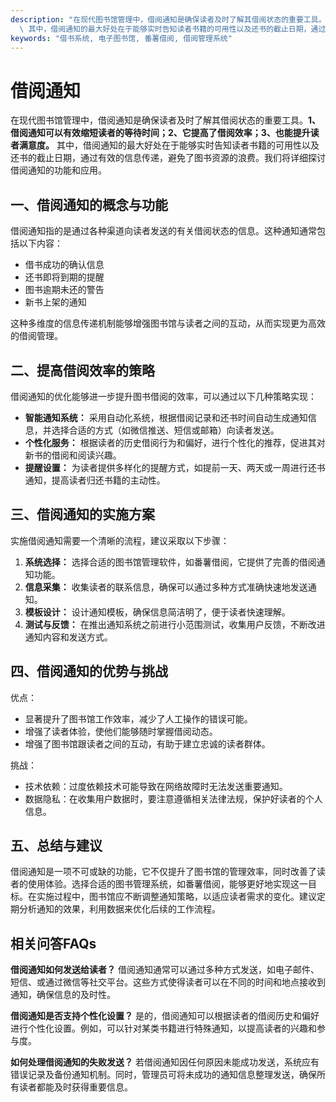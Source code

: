 ```yaml
---
description: "在现代图书馆管理中，借阅通知是确保读者及时了解其借阅状态的重要工具。**1、借阅通知可以有效缩短读者的等待时间；2、它提高了借阅效率；3、也能提升读者满意度。**\
  \ 其中，借阅通知的最大好处在于能够实时告知读者书籍的可用性以及还书的截止日期，通过有效的信息传递，避免了图书资源的浪费。我们将详细探讨借阅通知的功能和应用。"
keywords: "借书系统, 电子图书馆, 番薯借阅, 借阅管理系统"
---
```

# 借阅通知

在现代图书馆管理中，借阅通知是确保读者及时了解其借阅状态的重要工具。**1、借阅通知可以有效缩短读者的等待时间；2、它提高了借阅效率；3、也能提升读者满意度。** 其中，借阅通知的最大好处在于能够实时告知读者书籍的可用性以及还书的截止日期，通过有效的信息传递，避免了图书资源的浪费。我们将详细探讨借阅通知的功能和应用。

## **一、借阅通知的概念与功能**

借阅通知指的是通过各种渠道向读者发送的有关借阅状态的信息。这种通知通常包括以下内容：

- 借书成功的确认信息
- 还书即将到期的提醒
- 图书逾期未还的警告
- 新书上架的通知

这种多维度的信息传递机制能够增强图书馆与读者之间的互动，从而实现更为高效的借阅管理。

## **二、提高借阅效率的策略**

借阅通知的优化能够进一步提升图书借阅的效率，可以通过以下几种策略实现：

- **智能通知系统：** 采用自动化系统，根据借阅记录和还书时间自动生成通知信息，并选择合适的方式（如微信推送、短信或邮箱）向读者发送。
- **个性化服务：** 根据读者的历史借阅行为和偏好，进行个性化的推荐，促进其对新书的借阅和阅读兴趣。
- **提醒设置：** 为读者提供多样化的提醒方式，如提前一天、两天或一周进行还书通知，提高读者归还书籍的主动性。

## **三、借阅通知的实施方案**

实施借阅通知需要一个清晰的流程，建议采取以下步骤：

1. **系统选择：** 选择合适的图书馆管理软件，如番薯借阅，它提供了完善的借阅通知功能。
2. **信息采集：** 收集读者的联系信息，确保可以通过多种方式准确快速地发送通知。
3. **模板设计：** 设计通知模板，确保信息简洁明了，便于读者快速理解。
4. **测试与反馈：** 在推出通知系统之前进行小范围测试，收集用户反馈，不断改进通知内容和发送方式。

## **四、借阅通知的优势与挑战**

优点：
- 显著提升了图书馆工作效率，减少了人工操作的错误可能。
- 增强了读者体验，使他们能够随时掌握借阅动态。
- 增强了图书馆跟读者之间的互动，有助于建立忠诚的读者群体。

挑战：
- 技术依赖：过度依赖技术可能导致在网络故障时无法发送重要通知。
- 数据隐私：在收集用户数据时，要注意遵循相关法律法规，保护好读者的个人信息。

## **五、总结与建议**

借阅通知是一项不可或缺的功能，它不仅提升了图书馆的管理效率，同时改善了读者的使用体验。选择合适的图书管理系统，如番薯借阅，能够更好地实现这一目标。在实施过程中，图书馆应不断调整通知策略，以适应读者需求的变化。建议定期分析通知的效果，利用数据来优化后续的工作流程。

## **相关问答FAQs**

**借阅通知如何发送给读者？**
借阅通知通常可以通过多种方式发送，如电子邮件、短信、或通过微信等社交平台。这些方式使得读者可以在不同的时间和地点接收到通知，确保信息的及时性。

**借阅通知是否支持个性化设置？**
是的，借阅通知可以根据读者的借阅历史和偏好进行个性化设置。例如，可以针对某类书籍进行特殊通知，以提高读者的兴趣和参与度。

**如何处理借阅通知的失败发送？**
若借阅通知因任何原因未能成功发送，系统应有错误记录及备份通知机制。同时，管理员可将未成功的通知信息整理发送，确保所有读者都能及时获得重要信息。
